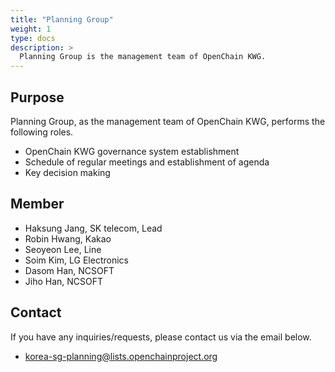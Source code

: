 ```yaml
---
title: "Planning Group"
weight: 1
type: docs
description: >
  Planning Group is the management team of OpenChain KWG.
---
```


## Purpose

Planning Group, as the management team of OpenChain KWG, performs the following roles.

* OpenChain KWG governance system establishment
* Schedule of regular meetings and establishment of agenda
* Key decision making

## Member

* Haksung Jang, SK telecom, Lead
* Robin Hwang, Kakao
* Seoyeon Lee, Line
* Soim Kim, LG Electronics
* Dasom Han, NCSOFT
* Jiho Han, NCSOFT

## Contact

If you have any inquiries/requests, please contact us via the email below.

* korea-sg-planning@lists.openchainproject.org
